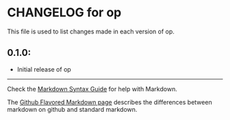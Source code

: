 # CHANGELOG for op

This file is used to list changes made in each version of op.

## 0.1.0:

* Initial release of op

- - - 
Check the [Markdown Syntax Guide](http://daringfireball.net/projects/markdown/syntax) for help with Markdown.

The [Github Flavored Markdown page](http://github.github.com/github-flavored-markdown/) describes the differences between markdown on github and standard markdown.
